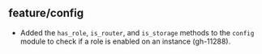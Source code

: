 ## feature/config
* Added the `has_role`, `is_router`, and `is_storage` methods to the
  `config` module to check if a role is enabled on an instance (gh-11288).
